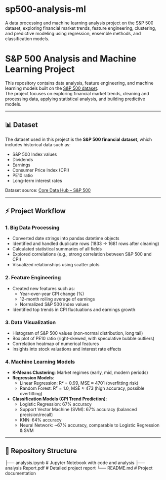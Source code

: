 # sp500-analysis-ml
A data processing and machine learning analysis project on the S&amp;P 500 dataset, exploring financial market trends, feature engineering, clustering, and predictive modeling using regression, ensemble methods, and classification models.

# S&P 500 Analysis and Machine Learning Project

This repository contains data analysis, feature engineering, and machine learning models built on the [S&P 500 dataset](https://datahub.io/core/s-and-p-500#readme).  
The project focuses on exploring financial market trends, cleaning and processing data, applying statistical analysis, and building predictive models.

---

## 📊 Dataset
The dataset used in this project is the **S&amp;P 500 financial dataset**, which includes historical data such as:
- S&P 500 Index values
- Dividends
- Earnings
- Consumer Price Index (CPI)
- PE10 ratio
- Long-term interest rates  

Dataset source: [Core Data Hub – S&P 500](https://datahub.io/core/s-and-p-500#readme)

---

## ⚡ Project Workflow

### **1. Big Data Processing**
- Converted date strings into pandas datetime objects  
- Identified and handled duplicate rows (1833 → 1681 rows after cleaning)  
- Calculated statistical summaries of all fields  
- Explored correlations (e.g., strong correlation between S&P 500 and CPI)  
- Visualized relationships using scatter plots  

### **2. Feature Engineering**
- Created new features such as:
  - Year-over-year CPI change (%)
  - 12-month rolling average of earnings
  - Normalized S&P 500 index values  
- Identified top trends in CPI fluctuations and earnings growth  

### **3. Data Visualization**
- Histogram of S&P 500 values (non-normal distribution, long tail)  
- Box plot of PE10 ratio (right-skewed, with speculative bubble outliers)  
- Correlation heatmap of numerical features  
- Insights into stock valuations and interest rate effects  

### **4. Machine Learning Models**
- **K-Means Clustering**: Market regimes (early, mid, modern periods)  
- **Regression Models**:  
  - Linear Regression: R² = 0.99, MSE ≈ 4701 (overfitting risk)  
  - Random Forest: R² = 1.0, MSE ≈ 473 (high accuracy, possible overfitting)  
- **Classification Models (CPI Trend Prediction)**:
  - Logistic Regression: 67% accuracy  
  - Support Vector Machine (SVM): 67% accuracy (balanced precision/recall)  
  - KNN: 64% accuracy  
  - Neural Network: ~67% accuracy, comparable to Logistic Regression & SVM  

---

## 📂 Repository Structure
├── analysis.ipynb # Jupyter Notebook with code and analysis
├── analysis Report.pdf # Detailed project report
└── README.md # Project documentation